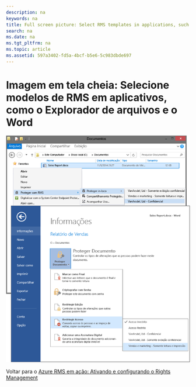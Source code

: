 ```yaml
---
description: na
keywords: na
title: Full screen picture: Select RMS templates in applications, such as File Explorer and Word
search: na
ms.date: na
ms.tgt_pltfrm: na
ms.topic: article
ms.assetid: 597a3402-fd5a-4bcf-b5e6-5c983dbde697
---
```

# Imagem em tela cheia: Selecione modelos de RMS em aplicativos, como o Explorador de arquivos e o Word
![](../Image/AzRMS_TemplatesPortal_ExplorerWord.png)

Voltar para o [Azure RMS em ação: Ativando e configurando o Rights Management](http://technet.microsoft.com/library/jj585026.aspx)

